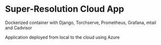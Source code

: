 # Super-Resolution Cloud App 
 Dockerized container with Django, Torchserve, Prometheus, Grafana, mtail and Cadvisor
 
 Application deployed from local to the cloud using Azure
